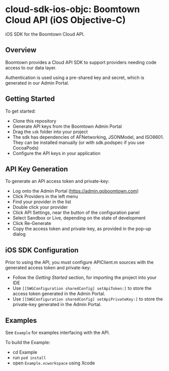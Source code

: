 # cloud-sdk-ios-objc: Boomtown Cloud API (iOS Objective-C)
iOS SDK for the Boomtown Cloud API.

## Overview
Boomtown provides a Cloud API SDK to support providers needing code access to our data layer.

Authentication is used using a pre-shared key and secret, which is generated in our Admin Portal.

## Getting Started
To get started:
 - Clone this repository
 - Generate API keys from the Boomtown Admin Portal
 - Drag the `sdk` folder into your project
 - The sdk has dependencies of AFNetworking, JSONModel, and ISO8601. They can be installed manually (or with sdk.podspec if you use CocoaPods)
 - Configure the API keys in your application

## API Key Generation
To generate an API access token and private-key:
 - Log onto the Admin Portal (https://admin.goboomtown.com)
 - Click Providers in the left menu
 - Find your provider in the list
 - Double click your provider
 - Click API Settings, near the button of the configuration panel
 - Select Sandbox or Live, depending on the state of development
 - Click Re-Generate
 - Copy the access token and private-key, as provided in the pop-up dialog

## iOS SDK Configuration
Prior to using the API, you must configure APIClient.m sources with the generated access token and private-key:
 - Follow the *Getting Started* section, for importing the project into your IDE
 - Use `[[SWGConfiguration sharedConfig] setApiToken:]` to store the access token generated in the Admin Portal.
 - Use `[[SWGConfiguration sharedConfig] setApiPrivateKey:]` to store the private-key generated in the Admin Portal.

## Examples
See `Example` for examples interfacing with the API.

To build the Example:

- cd Example
- run `pod install`
- open `Example.xcworkspace` using Xcode

